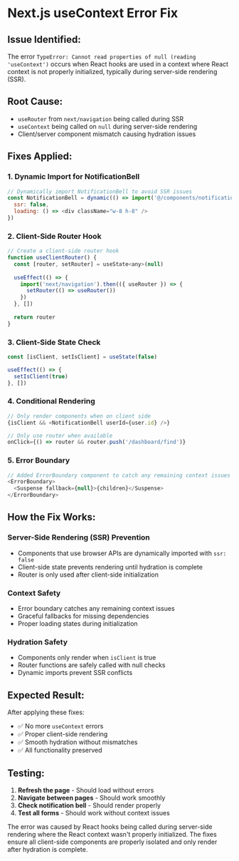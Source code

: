# Next.js useContext Error Fix

## **Issue Identified:**
The error `TypeError: Cannot read properties of null (reading 'useContext')` occurs when React hooks are used in a context where React context is not properly initialized, typically during server-side rendering (SSR).

## **Root Cause:**
- `useRouter` from `next/navigation` being called during SSR
- `useContext` being called on `null` during server-side rendering
- Client/server component mismatch causing hydration issues

## **Fixes Applied:**

### **1. Dynamic Import for NotificationBell**
```javascript
// Dynamically import NotificationBell to avoid SSR issues
const NotificationBell = dynamic(() => import('@/components/notification-bell').then(mod => ({ default: mod.NotificationBell })), {
  ssr: false,
  loading: () => <div className="w-8 h-8" />
})
```

### **2. Client-Side Router Hook**
```javascript
// Create a client-side router hook
function useClientRouter() {
  const [router, setRouter] = useState<any>(null)
  
  useEffect(() => {
    import('next/navigation').then(({ useRouter }) => {
      setRouter(() => useRouter())
    })
  }, [])
  
  return router
}
```

### **3. Client-Side State Check**
```javascript
const [isClient, setIsClient] = useState(false)

useEffect(() => {
  setIsClient(true)
}, [])
```

### **4. Conditional Rendering**
```javascript
// Only render components when on client side
{isClient && <NotificationBell userId={user.id} />}

// Only use router when available
onClick={() => router && router.push('/dashboard/find')}
```

### **5. Error Boundary**
```javascript
// Added ErrorBoundary component to catch any remaining context issues
<ErrorBoundary>
  <Suspense fallback={null}>{children}</Suspense>
</ErrorBoundary>
```

## **How the Fix Works:**

### **Server-Side Rendering (SSR) Prevention**
- Components that use browser APIs are dynamically imported with `ssr: false`
- Client-side state prevents rendering until hydration is complete
- Router is only used after client-side initialization

### **Context Safety**
- Error boundary catches any remaining context issues
- Graceful fallbacks for missing dependencies
- Proper loading states during initialization

### **Hydration Safety**
- Components only render when `isClient` is true
- Router functions are safely called with null checks
- Dynamic imports prevent SSR conflicts

## **Expected Result:**
After applying these fixes:
- ✅ No more `useContext` errors
- ✅ Proper client-side rendering
- ✅ Smooth hydration without mismatches
- ✅ All functionality preserved

## **Testing:**
1. **Refresh the page** - Should load without errors
2. **Navigate between pages** - Should work smoothly
3. **Check notification bell** - Should render properly
4. **Test all forms** - Should work without context issues

The error was caused by React hooks being called during server-side rendering where the React context wasn't properly initialized. The fixes ensure all client-side components are properly isolated and only render after hydration is complete.
